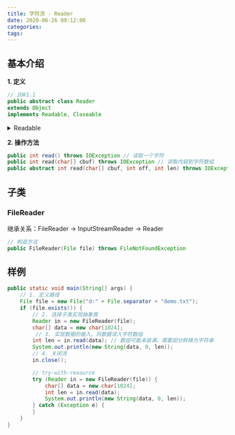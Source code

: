 ```yaml
---
title: 字符流 - Reader
date: 2020-06-26 09:12:00
categories: 
tags:
---
```

## 基本介绍
**1. 定义**
```java
// JDK1.1
public abstract class Reader
extends Object
implements Readable, Closeable
```

<details>
<summary>Readable</summary>

```java
// JDK1.5
// CharBuffer 属于 java.nio 包下，JDK1.4后提出
public interface Readable {
    int read​(CharBuffer cb) throws IOException;
}

```

</details>

**2. 操作方法**  
```java
public int read() throws IOException // 读取一个字符
public int read​(char[] cbuf) throws IOException // 读取内容到字符数组
public abstract int read​(char[] cbuf, int off, int len) throws IOException
```

## 子类
### FileReader
继承关系：FileReader -> InputStreamReader -> Reader

```java
// 构造方法
public FileReader​(File file) throws FileNotFoundException
```

## 样例
```java
public static void main(String[] args) {
    // 1. 定义路径
    File file = new File("d:" + File.separator + "demo.txt"); 
    if (file.exists()) {
        // 2. 选择子类实现抽象类 
        Reader in = new FileReader​(file);
        char[] data = new char[1024];
         // 3. 实现数据的输入，将数据读入字符数组
        int len = in.read(data); // 数组可能未装满，需要部分转换为字符串
        System.out.println(new String(data, 0, len));  
        // 4. 关闭流
        in.close();

        // try-with-resource
        try (Reader in = new FileReader​(file)) {
            char[] data = new char[1024];
            int len = in.read(data);
            System.out.println(new String(data, 0, len));  
        } catch (Exception e) {
        }
    }
}
```